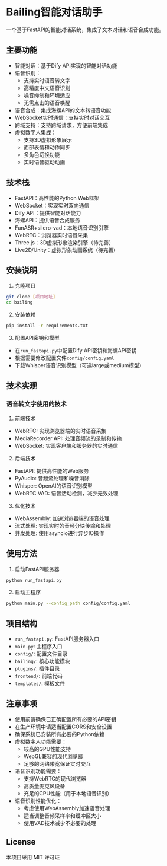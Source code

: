 # Bailing智能对话助手

一个基于FastAPI的智能对话系统，集成了文本对话和语音合成功能。

## 主要功能

- 智能对话：基于Dify API实现的智能对话功能
- 语音识别：
  - 支持实时语音转文字
  - 高精度中文语音识别
  - 噪音抑制和环境适应
  - 无需点击的语音唤醒
- 语音合成：集成海螺API的文本转语音功能
- WebSocket实时通信：支持实时对话交互
- 跨域支持：支持跨域请求，方便前端集成
- 虚拟数字人集成：
  - 支持3D虚拟形象展示
  - 面部表情和动作同步
  - 多角色切换功能
  - 实时语音驱动动画

## 技术栈

- FastAPI：高性能的Python Web框架
- WebSocket：实现实时双向通信
- Dify API：提供智能对话能力
- 海螺API：提供语音合成服务
- FunASR+silero-vad：本地语音识别引擎
- WebRTC：浏览器实时语音采集
- Three.js：3D虚拟形象渲染引擎（待完善）
- Live2D/Unity：虚拟形象动画系统（待完善）

## 安装说明

1. 克隆项目
```bash
git clone [项目地址]
cd bailing
```

2. 安装依赖
```bash
pip install -r requirements.txt
```

3. 配置API密钥和模型
- 在`run_fastapi.py`中配置Dify API密钥和海螺API密钥
- 根据需要修改配置文件`config/config.yaml`
- 下载Whisper语音识别模型（可选large或medium模型）

## 技术实现

### 语音转文字使用的技术

1. 前端技术
- WebRTC: 实现浏览器端的实时语音采集
- MediaRecorder API: 处理音频流的录制和传输
- WebSocket: 实现客户端和服务器的实时通信

2. 后端技术
- FastAPI: 提供高性能的Web服务
- PyAudio: 音频流处理和噪音消除
- Whisper: OpenAI的语音识别模型
- WebRTC VAD: 语音活动检测，减少无效处理

3. 优化技术
- WebAssembly: 加速浏览器端的语音处理
- 流式处理: 实现实时的音频分块传输和处理
- 并发处理: 使用asyncio进行异步IO操作

## 使用方法

1. 启动FastAPI服务器
```bash
python run_fastapi.py
```

2. 启动主程序
```bash
python main.py --config_path config/config.yaml
```

## 项目结构

- `run_fastapi.py`: FastAPI服务器入口
- `main.py`: 主程序入口
- `config/`: 配置文件目录
- `bailing/`: 核心功能模块
- `plugins/`: 插件目录
- `frontend/`: 前端代码
- `templates/`: 模板文件

## 注意事项

- 使用前请确保已正确配置所有必要的API密钥
- 在生产环境中请适当配置CORS和安全设置
- 确保系统已安装所有必要的Python依赖
- 虚拟数字人功能需要：
  - 较高的GPU性能支持
  - WebGL兼容的现代浏览器
  - 足够的网络带宽保证实时交互
- 语音识别功能需要：
  - 支持WebRTC的现代浏览器
  - 高质量麦克风设备
  - 充足的CPU性能（用于本地语音识别）
- 语音识别性能优化：
  - 考虑使用WebAssembly加速语音处理
  - 适当调整音频采样率和缓冲区大小
  - 使用VAD技术减少不必要的处理

## License

本项目采用 MIT 许可证